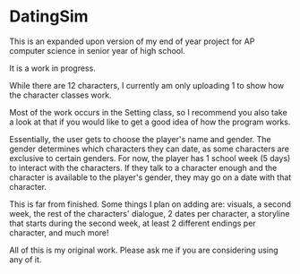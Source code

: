 # DatingSim
This is an expanded upon version of my end of year project for AP computer science in senior year of high school.

It is a work in progress.

While there are 12 characters, I currently am only uploading 1 to show how the character classes work.

Most of the work occurs in the Setting class, so I recommend you also take a look at that if you would like to get a good idea of how the program works.

Essentially, the user gets to choose the player's name and gender. The gender determines which characters they can date, as some characters are exclusive to certain genders. For now, the player has 1 school week (5 days) to interact with the characters. If they talk to a character enough and the character is available to the player's gender, they may go on a date with that character.

This is far from finished. Some things I plan on adding are: visuals, a second week, the rest of the characters' dialogue, 2 dates per character, a storyline that starts during the second week, at least 2 different endings per character, and much more!

All of this is my original work. Please ask me if you are considering using any of it.
